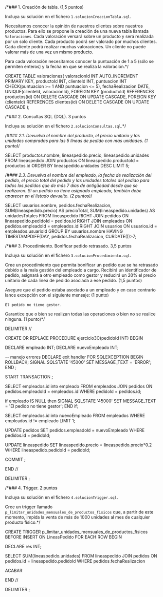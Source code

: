 /*### 1. Creación de tabla. (1,5 puntos)

Incluya su solución en el fichero `1.solucionCreacionTabla.sql`.

Necesitamos conocer la opinión de nuestros clientes sobre nuestros productos. Para ello se propone la creación de una nueva tabla llamada `Valoraciones`. Cada valoración versará sobre un producto y será realizada por un solo cliente. Cada producto podrá ser valorado por muchos clientes. Cada cliente podrá realizar muchas valoraciones. Un cliente no puede valorar más de una vez un mismo producto.

Para cada valoración necesitamos conocer la puntuación de 1 a 5 (sólo se permiten enteros) y la fecha en que se realiza la valoración.*/

CREATE TABLE valoraciones(
valoracionId INT AUTO_INCREMENT PRIMARY KEY,
productoId INT,
clienteId INT,
puntuacion INT CHECK(puntuacion >= 1 AND puntuacion <= 5),
fechaRealizacion DATE,
UNIQUE(clienteId, valoracionId),
FOREIGN KEY (productoId) REFERENCES productos(id)
	ON DELETE CASCADE
	ON UPDATE CASCADE,
FOREIGN KEY (clienteId) REFERENCES clientes(id)
	ON DELETE CASCADE
	ON UPDATE CASCADE
);

/*### 2. Consultas SQL (DQL). 3 puntos

Incluya su solución en el fichero `2.solucionConsultas.sql`.*/

/*#### 2.1. Devuelva el nombre del producto, el precio unitario y las unidades compradas para las 5 líneas de pedido con más unidades. (1 punto)*/

SELECT productos.nombre, lineaspedido.precio, lineaspedido.unidades FROM lineaspedido
JOIN productos ON lineaspedido.productoId = productos.id
ORDER BY lineaspedido.unidades DESC
LIMIT 5;

/*#### 2.3. Devuelva el nombre del empleado, la fecha de realización del pedido, el precio total del pedido y las unidades totales del pedido para todos los pedidos que de más 7 días de antigüedad desde que se realizaron. Si un pedido no tiene asignado empleado, también debe aparecer en el listado devuelto. (2 puntos)*/

SELECT usuarios.nombre, pedidos.fechaRealizacion, SUM(lineaspedido.precio) AS precioTotal, SUM(lineaspedido.unidades) AS unidadesTotales FROM lineaspedido
RIGHT JOIN pedidos ON lineaspedido.pedidoId = pedidos.id
RIGHT JOIN empleados ON pedidos.empleadoId = empleados.id
RIGHT JOIN usuarios ON usuarios.id = empleados.usuarioId
GROUP BY usuarios.nombre
HAVING TIMESTAMPDIFF(DAY, pedidos.fechaRealizacion, CURDATE())>7;

/*### 3. Procedimiento. Bonificar pedido retrasado. 3,5 puntos

Incluya su solución en el fichero `3.solucionProcedimiento.sql`.

Cree un procedimiento que permita bonificar un pedido que se ha retrasado debido a la mala gestión del empleado a cargo. Recibirá un identificador de pedido, asignará a otro empleado como gestor y reducirá un 20% el precio unitario de cada línea de pedido asociada a ese pedido. (1,5 puntos)

Asegure que el pedido estaba asociado a un empleado y en caso contrario lance excepción con el siguiente mensaje: (1 punto)

`El pedido no tiene gestor`.

Garantice que o bien se realizan todas las operaciones o bien no se realice ninguna. (1 punto)*/

DELIMITER //

CREATE OR REPLACE PROCEDURE ejercicio3C(pedidoId INT)
BEGIN 

DECLARE empleado INT;
DECLARE nuevoEmpleado INT;

-- manejo errores
DECLARE exit handler FOR SQLEXCEPTION 
BEGIN
	ROLLBACK;
	SIGNAL SQLSTATE '45000' SET MESSAGE_TEXT = 'ERROR';
END ;

START TRANSACTION ;

SELECT empleados.id into empleado FROM empleados
JOIN pedidos ON pedidos.empleadoId = empleados.id
WHERE pedidoId = pedidos.id;

if empleado IS NULL then 
	SIGNAL SQLSTATE '45000' SET MESSAGE_TEXT = 'El pedido no tiene gestor';
END if;

SELECT empleados.id into nuevoEmpleado FROM empleados
WHERE empleados.id != empleado
LIMIT 1;

UPDATE pedidos
SET pedidos.empleadoId = nuevoEmpleado
WHERE pedidos.id = pedidoId;

UPDATE lineaspedido
SET lineaspedido.precio = lineaspedido.precio*0.2
WHERE lineaspedido.pedidoId = pedidoId;

COMMIT ;

END //

DELIMITER ;


/*### 4. Trigger. 2 puntos

Incluya su solución en el fichero `4.solucionTrigger.sql`.

Cree un trigger llamado `p_limitar_unidades_mensuales_de_productos_fisicos` que, a partir de este momento, impida la venta de más de 1000 unidades al mes de cualquier producto físico.*/

CREATE TRIGGER p_limitar_unidades_mensuales_de_productos_fisicos
BEFORE INSERT ON LineasPedido
FOR EACH ROW
BEGIN
    
DECLARE res INT;

SELECT SUM(lineaspedido.unidades) FROM lineaspedido
JOIN pedidos ON pedidos.id = lineaspedido.pedidoId
WHERE pedidos.fechaRealizacion

ACABAR

END //

DELIMITER ;